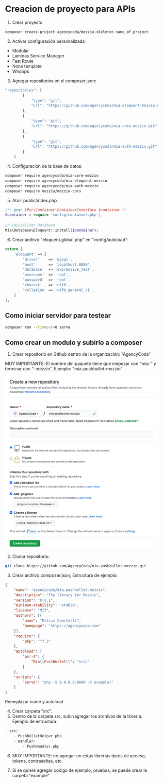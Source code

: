 # Creacion de proyecto para APIs
1. Crear proyecto
```bash
composer create-project agencycoda/mezzio-skeleton name_of_project
```
2. Activar configuración personalizada:
- Modular
- Laminas Service Manager
- Fast Route
- None template
- Whoops
3. Agregar repositorios en el composer.json:
```js
"repositories": [
        {
            "type": "git",
            "url": "https://github.com/agencycoda/mia-eloquent-mezzio.git"
        },
        {
            "type": "git",
            "url": "https://github.com/agencycoda/mia-core-mezzio.git"
        },
        {
            "type": "git",
            "url": "https://github.com/agencycoda/mia-auth-mezzio.git"
        }
    ]
```
4. Configuración de la base de datos:
```bash
composer require agencycoda/mia-core-mezzio
composer require agencycoda/mia-eloquent-mezzio
composer require agencycoda/mia-auth-mezzio
composer require mezzio/mezzio-cors
```
5. Abrir public/index.php
```php
/** @var \Psr\Container\ContainerInterface $container */
$container = require 'config/container.php';

// Inicializar Database
Mia\Database\Eloquent::install($container);
```
6. Crear archivo "eloquent.global.php" en "config/autoload":
```php
return [
    'eloquent' => [
        'driver'    => 'mysql',
        'host'      => 'localhost:8889',
        'database'  => 'expressive_test',
        'username'  => 'root',
        'password'  => 'root',
        'charset'   => 'utf8',
        'collation' => 'utf8_general_ci',
    ]
];
```

## Como iniciar servidor para testear
```bash
composer run --timeout=0 serve
```

## Como crear un modulo y subirlo a composer
1. Crear repositorio en Github dentro de la organización: "AgencyCoda"

MUY IMPORTANTE: El nombre del paquete tiene que empezar con "mia-" y terminar con "-mezzio", Ejemplo: "mia-pushbullet-mezzio"

![Imagen](https://raw.githubusercontent.com/AgencyCoda/new-project-mezzio/main/images/modulo_1.png)

2. Clonar repositorio:
```bash
git clone https://github.com/AgencyCoda/mia-pushbullet-mezzio.git
```

3. Crear archivo composer.json, Estructura de ejemplo:
```json
{
    "name": "agencycoda/mia-pushbullet-mezzio",
    "description": "The library for Mezzio",
    "version": "0.0.1",
    "minimum-stability": "stable",
    "license": "MIT",
    "authors": [{
        "name": "Matias Camiletti",
        "homepage": "https://agencycoda.com"
    }],
    "require": {
        "php": "^7.3"
    },
    "autoload": {
        "psr-4": {
            "Mia\\PushBullet\\": "src/"
        }
    },
    "scripts": {
        "serve": "php -S 0.0.0.0:8080 -t example/"
    }
}
```

Reemplazar name y autoload

4. Crear carpeta "src".
5. Dentro de la carpeta src, subir/agregar los archivos de la libreria. Ejemplo de estructura:
```php
- src/
    - PushBulletHelper.php
    - Handler/
        - PushHandler.php
```

6. MUY IMPORTANTE: no agregar en estas librerias datos de acceso, tokens, contraseñas, etc.

7. Si se quiere agregar codigo de ejemplo, pruebas, se puede crear la carpeta "example"